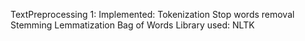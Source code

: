 TextPreprocessing 1: 
  Implemented:
    Tokenization
    Stop words removal
    Stemming
    Lemmatization
    Bag of Words
  Library used: NLTK
